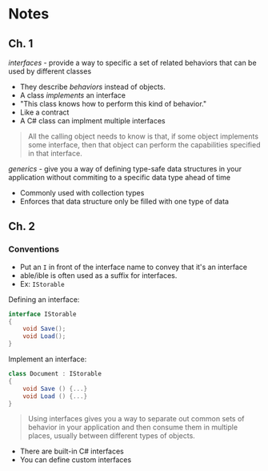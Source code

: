 # Notes

## Ch. 1

_interfaces_ - provide a way to specific a set of related behaviors that can be used by different classes
    
* They describe _behaviors_ instead of objects.
* A class _implements_ an interface
* "This class knows how to perform this kind of behavior." 
* Like a contract
* A C# class can implment multiple interfaces

> All the calling object needs to know is that, if some object implements some interface, then that object can perform the capabilities specified in that interface.

_generics_ - give you a way of defining type-safe data structures in your application without commiting to a specific data type ahead of time

* Commonly used with collection types 
* Enforces that data structure only be filled with one type of data

## Ch. 2

### Conventions

* Put an `I` in front of the interface name to convey that it's an interface
* able/ible is often used as a suffix for interfaces. 
* Ex: `IStorable`

Defining an interface:

```C#
interface IStorable
{
    void Save();
    void Load();
}
```

Implement an interface:

```C#
class Document : IStorable 
{
    void Save () {...}
    void Load () {...}
}
```

> Using interfaces gives you a way to separate out common sets of behavior in your application and then consume them in multiple places, usually between different types of objects. 

* There are built-in C# interfaces
* You can define custom interfaces

